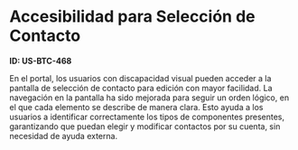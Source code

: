 # Accesibilidad para Selección de Contacto

**ID: US-BTC-468**

En el portal, los usuarios con discapacidad visual pueden acceder a la pantalla de selección de contacto para edición con mayor facilidad. La navegación en la pantalla ha sido mejorada para seguir un orden lógico, en el que cada elemento se describe de manera clara. Esto ayuda a los usuarios a identificar correctamente los tipos de componentes presentes, garantizando que puedan elegir y modificar contactos por su cuenta, sin necesidad de ayuda externa.